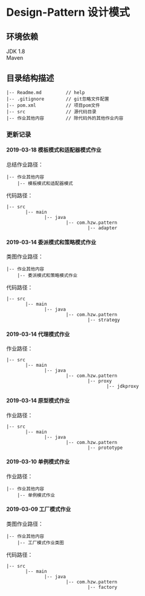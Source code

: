 # Design-Pattern 设计模式

## 环境依赖
JDK 1.8<br/>
Maven

## 目录结构描述
    |-- Readme.md         // help
    |-- .gitignore        // git忽略文件配置
    |-- pom.xml           // 项目pom文件
    |-- src               // 源代码目录
    |-- 作业其他内容        // 除代码外的其他作业内容


### 更新记录

#### 2019-03-18 模板模式和适配器模式作业<br/>
总结作业路径：

    |-- 作业其他内容
        |-- 模板模式和适配器模式
代码路径：            

    |-- src
           |-- main
                  |-- java
                          |-- com.hzw.pattern
                                  |-- adapter     

#### 2019-03-14 委派模式和策略模式作业<br/>
类图作业路径：

    |-- 作业其他内容
        |-- 委派模式和策略模式作业
代码路径：            

    |-- src
           |-- main
                  |-- java
                          |-- com.hzw.pattern
                                  |-- strategy     

#### 2019-03-14 代理模式作业<br/>
作业路径：

    |-- src
           |-- main
                  |-- java
                          |-- com.hzw.pattern
                                  |-- proxy 
                                         |-- jdkproxy 

#### 2019-03-14 原型模式作业<br/>
作业路径：

    |-- src
           |-- main
                  |-- java
                          |-- com.hzw.pattern
                                  |-- prototype 
                                                                
#### 2019-03-10 单例模式作业<br/>
作业路径：

    |-- 作业其他内容
        |-- 单例模式作业

#### 2019-03-09 工厂模式作业<br/>
类图作业路径：

    |-- 作业其他内容
        |-- 工厂模式作业类图
代码路径：            

    |-- src
           |-- main
                  |-- java
                          |-- com.hzw.pattern
                                  |-- factory           
